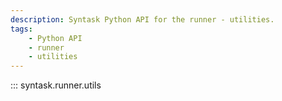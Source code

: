 ```yaml
---
description: Syntask Python API for the runner - utilities.
tags:
    - Python API
    - runner
    - utilities
---
```


::: syntask.runner.utils
